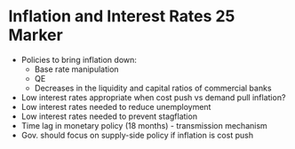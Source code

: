 # Inflation and Interest Rates 25 Marker

- Policies to bring inflation down:
	- Base rate manipulation
	- QE
	- Decreases in the liquidity and capital ratios of commercial banks
- Low interest rates appropriate when cost push vs demand pull inflation?
- Low interest rates needed to reduce unemployment
- Low interest rates needed to prevent stagflation
- Time lag in monetary policy (18 months) - transmission mechanism
- Gov. should focus on supply-side policy if inflation is cost push

